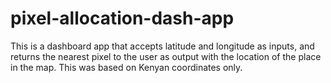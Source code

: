 # pixel-allocation-dash-app
This is a dashboard app that accepts latitude and longitude as inputs, and returns the nearest pixel to the user as output with the location of the place in the map. This was based on Kenyan coordinates only. 
